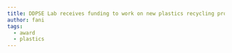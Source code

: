 ```yaml
---
title: DDPSE Lab receives funding to work on new plastics recycling processes
author: fani
tags:
  - award
  - plastics
---
```



